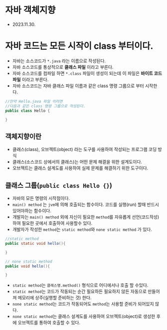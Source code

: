 # 자바 객체지향
* 2023.11.30.

# 자바 코드는 모든 시작이 **class** 부터이다.
* 자바는 소스코드가 `*.java` 라는 이름으로 작성된다.
* 자바 소스코드를 통상적으로 **클래스 파일** 이라고 부른다.
* 자바 소스코드를 컴파일 하면 `*.class` 파일이 생성이 되는데 이 파일은 **바이트 코드 파일** 이라고 부른다.
* 자바 소스코드는 자바 클래스 파일 이름과 같은 class 명령 그룹으로 부터 시작한다.
```java
//만약 Hello.java 파일 이라면
//다음과 같은 class 명령 그룹으로 작성된다.
public class Hello {

}
```

## 객체지향이란
* 클래스(class), 오브젝트(object) 라는 도구를 사용하여 작성되는 프로그램 코딩 방식
* 클래스(소스코드 상에서의 클래스)는 어떤 문제 해결을 위한 설계도이다.
* 오브젝트는 클래스 설계도를 사용하여 실제 문제를 해결하기 위한 도구이다.

## 클래스 그룹(`public class Hello {}`)
* 자바의 모든 명령의 시작점이다.
* `main() method` 는 `jvm`에 의해 호출되는 함수이다. 코드를 실행(run) 할때 반드시 있어야하는 함수이다.
* 개발자는 `main() method` 외에 자신이 필요한 `method`를 자유롭게 선언(코드작성)하여 필요한 곳에서 호출하여 사용할수 있다.
* 개발자가 작성한 `method`는 `static method`와 `none static method` 가 있다.
```java
//static method
public static void hello(){

}

// none static method
public void hello(){

}
```
* `static method`는 `클래스명.method()` 형식으로 어디에서나 호출 할 수있다.
* `static method`는 코드가 작동되는 순간 필요하든 필요하지 않든 자동으로 만들어져 메모리에 상주(실행할 준비하는 것) 한다.
* `none static method`는 코드가 작동되어도 `method`는 사용할 준비가 되어있지 않다.
* `none static method`는 클래스 설계도를 사용하여 오브젝트(object)로 생성한 후에 오브젝트를 통하여 호출할 수 있다.
